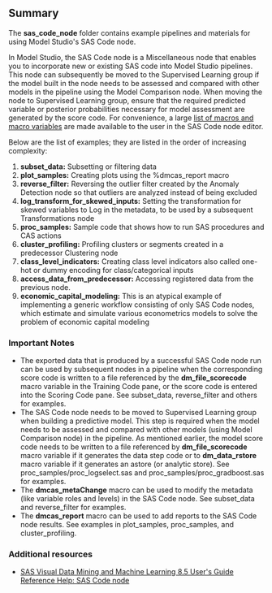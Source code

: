 ## Summary

The **sas_code_node** folder contains example pipelines and materials for using Model Studio's SAS Code node.

In Model Studio, the SAS Code node is a Miscellaneous node that enables you to incorporate new or existing SAS code into Model Studio pipelines. This node can subsequently be moved to the Supervised Learning group if the model built in the node needs to be assessed and compared with other models in the pipeline using the Model Comparison node. When moving the node to Supervised Learning group, ensure that the required predicted variable or posterior probabilities necessary for model assessment are generated by the score code. For convenience, a large [list of macros and macro variables](https://go.documentation.sas.com/?cdcId=vdmmlcdc&cdcVersion=8.5&docsetId=vdmmlref&docsetTarget=n1jewxtohvdh8vn15m6rzkndovvu.htm&locale=en) are made available to the user in the SAS Code node editor.

Below are the list of examples; they are listed in the order of increasing complexity:
1. **subset_data:** Subsetting or filtering data 
2. **plot_samples:** Creating plots using the %dmcas_report macro
3. **reverse_filter:** Reversing the outlier filter created by the Anomaly Detection node so that outliers are analyzed instead of being excluded
4. **log_transform_for_skewed_inputs:** Setting the transformation for skewed variables to Log in the metadata, to be used by a subsequent Transformations node
5. **proc_samples:** Sample code that shows how to run SAS procedures and CAS actions
6. **cluster_profiling:** Profiling clusters or segments created in a predecessor Clustering node
7. **class_level_indicators:** Creating class level indicators also called one-hot or dummy encoding for class/categorical inputs
8. **access_data_from_predecessor:** Accessing registered data from the previous node.
9. **economic_capital_modeling:** This is an atypical example of implementing a generic workflow consisting of only SAS Code nodes, which estimate and simulate various econometrics models to solve the problem of economic capital modeling

### Important Notes
- The exported data that is produced by a successful SAS Code node run can be used by subsequent nodes in a pipeline when the corresponding score code is written to a file referenced by the **dm_file_scorecode** macro variable in the Training Code pane, or the score code is entered into the Scoring Code pane. See subset_data, reverse_filter and others for examples.
- The SAS Code node needs to be moved to Supervised Learning group when building a predictive model. This step is required when the model needs to be assessed and compared with other models (using Model Comparison node) in the pipeline. As mentioned earlier, the model score code needs to be written to a file referenced by **dm_file_scorecode** macro variable if it generates the data step code or to **dm_data_rstore** macro variable if it generates an astore (or analytic store). See proc_samples/proc_logselect.sas and proc_samples/proc_gradboost.sas for examples.
- The **dmcas_metaChange** macro can be used to modify the metadata (like variable roles and levels) in the SAS Code node. See subset_data and reverse_filter for examples.
- The **dmcas_report** macro can be used to add reports to the SAS Code node results. See examples in plot_samples, proc_samples, and cluster_profiling.

### Additional resources
- [SAS Visual Data Mining and Machine Learning 8.5 User's Guide Reference Help: SAS Code node](https://go.documentation.sas.com/?cdcId=vdmmlcdc&cdcVersion=8.5&docsetId=vdmmlref&docsetTarget=n0k0fj96e81iton142bnbqg0igiv.htm&locale=en)
